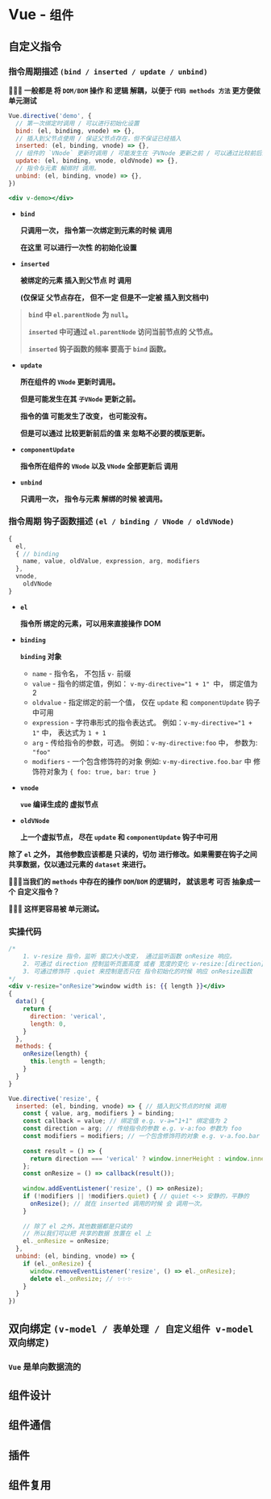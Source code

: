 # Vue - `组件`

## 自定义指令

### 指令周期描述 `(bind / inserted / update / unbind)`

**🍓🍓🍓 一般都是 将 `DOM/BOM` 操作 和 逻辑 解耦，以便于 `代码 methods 方法` 更方便做 单元测试**

```jsx
Vue.directive('demo', {
  // 第一次绑定时调用 / 可以进行初始化设置
  bind: (el, binding, vnode) => {},
  // 插入到父节点使用 / 保证父节点存在，但不保证已经插入
  inserted: (el, binding, vnode) => {},
  // 组件的 `VNode` 更新时调用 / 可能发生在 子VNode 更新之前 / 可以通过比较前后的值来忽略 不必要的模版更新
  update: (el, binding, vnode, oldVnode) => {},
  // 指令与元素 解绑时 调用。
  unbind: (el, binding, vnode) => {},
})

<div v-demo></div>
```

+ **`bind`**

  **只调用一次， 指令第一次绑定到元素的时候 调用**

  **在这里 可以进行一次性 的初始化设置**

+ **`inserted`**

  **被绑定的元素 插入到父节点 时 调用**

  **(仅保证 父节点存在， 但不一定 但是不一定被 插入到文档中)**

> **`bind` 中 `el.parentNode` 为 `null`。**
>
> **`inserted` 中可通过 `el.parentNode` 访问当前节点的 父节点。**
>
> **`inserted` 钩子函数的频率 要高于 `bind` 函数。**

+ **`update`**

  **所在组件的 `VNode` 更新时调用。**

  **但是可能发生在其 `子VNode` 更新之前。**

  **指令的值 可能发生了改变， 也可能没有。**

  **但是可以通过 比较更新前后的值 来 忽略不必要的模版更新。**

+ **`componentUpdate`**

  **指令所在组件的 `VNode` 以及 `VNode` 全部更新后 调用**

+ **`unbind`**

  **只调用一次， 指令与元素 解绑的时候 被调用。**

### 指令周期 钩子函数描述 `(el / binding / VNode / oldVNode)`

```js
{
  el,
  { // binding
    name, value, oldValue, expression, arg, modifiers
  },
  vnode,
 	oldVNode
}
```

+ **`el`**

  **指令所 绑定的元素，可以用来直接操作 DOM**

+ **`binding`**

  **`binding` 对象**

  + `name` - 指令名， 不包括 `v-` 前缀
  + `value` - 指令的绑定值，例如： `v-my-directive="1 + 1" `中， 绑定值为 2
  + `oldvalue` - 指定绑定的前一个值， 仅在 `update` 和 `componentUpdate` 钩子中可用
  + `expression` - 字符串形式的指令表达式。 例如：`v-my-directive="1 + 1"` 中， 表达式为 `1 + 1`
  + `arg` - 传给指令的参数，可选。 例如：`v-my-directive:foo` 中， 参数为: `"foo"`
  + `modifiers` - 一个包含修饰符的对象 例如:  `v-my-directive.foo.bar` 中 修饰符对象为 `{ foo: true, bar: true }`

+ **`vnode`**

  **`vue` 编译生成的 虚拟节点**

+ **`oldVNode`**

  **上一个虚拟节点， 尽在 `update` 和 `componentUpdate` 钩子中可用**

**除了 `el` 之外， 其他参数应该都是 只读的，切勿 进行修改。如果需要在钩子之间共享数据，仅以通过元素的 `dataset` 来进行。**

**🍓🍓🍓当我们的 `methods` 中存在的操作 `DOM`/`BOM` 的逻辑时， 就该思考 可否 抽象成一个 自定义指令？**

**🍓🍓🍓 这样更容易被 单元测试。**

### 实操代码

```jsx
/*
	1. v-resize 指令，监听 窗口大小改变， 通过监听函数 onResize 响应。
	2. 可通过 direction 控制监听页面高度 或者 宽度的变化 v-resize:[direction].quiet="onResize"
	3. 可通过修饰符 .quiet 来控制是否只在 指令初始化的时候 响应 onResize函数
*/
<div v-resize="onResize">window width is: {{ length }}</div>
{
  data() {
    return {
      direction: 'verical',
      length: 0,
    }
  },
  methods: {
    onResize(length) {
      this.length = length;
    }
  }
}

Vue.directive('resize', {
  inserted: (el, binding, vnode) => { // 插入到父节点的时候 调用
    const { value, arg, modifiers } = binding;
    const callback = value; // 绑定值 e.g. v-a="1+1" 绑定值为 2
    const direction = arg; // 传给指令的参数 e.g. v-a:foo 参数为 foo
    const modifiers = modifiers; // 一个包含修饰符的对象 e.g. v-a.foo.bar 中的修饰符对象为 { foo: true, bar: true }
    
    const result = () => {
      return direction === 'verical' ? window.innerHeight : window.innerWidth;
    };
    const onResize = () => callback(result());
    
    window.addEventListener('resize', () => onResize);
    if (!modifiers || !modifiers.quiet) { // quiet <-> 安静的，平静的
      onResize(); // 就在 inserted 调用的时候 会 调用一次。
    }
    
    // 除了 el 之外，其他数据都是只读的
    // 所以我们可以把 共享的数据 放置在 el 上
    el._onResize = onResize;
  },
  unbind: (el, binding, vnode) => {
    if (el._onResize) {
      window.removeEventListener('resize', () => el._onResize);
      delete el._onResize; // ✨✨✨
    }
  }
})
```

## 双向绑定 `(v-model / 表单处理 / 自定义组件 v-model 双向绑定)`

### `Vue` 是单向数据流的



## 组件设计

## 组件通信

## 插件

## 组件复用


